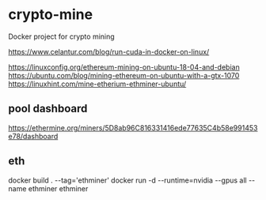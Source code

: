 # crypto-mine
Docker project for crypto mining

https://www.celantur.com/blog/run-cuda-in-docker-on-linux/

https://linuxconfig.org/ethereum-mining-on-ubuntu-18-04-and-debian
https://ubuntu.com/blog/mining-ethereum-on-ubuntu-with-a-gtx-1070
https://linuxhint.com/mine-etherium-ethminer-ubuntu/

## pool dashboard
https://ethermine.org/miners/5D8ab96C816331416ede77635C4b58e991453e78/dashboard


## eth
docker build . --tag='ethminer'
docker run -d --runtime=nvidia --gpus all --name ethminer ethminer



